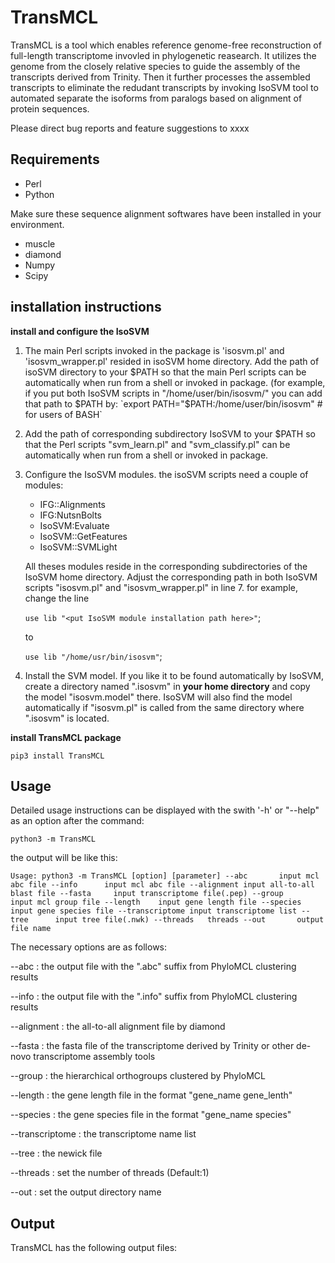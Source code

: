 # TransMCL 

TransMCL is a tool which enables reference genome-free reconstruction of full-length transcriptome invovled in phylogenetic reasearch. It utilizes the genome from the closely relative species to guide the assembly of the transcripts derived from Trinity. Then it further processes the assembled transcripts to eliminate the redudant transcripts by invoking IsoSVM tool to automated separate the isoforms from paralogs based on alignment of protein sequences.

Please direct bug reports and feature suggestions to xxxx

## Requirements

- Perl
- Python 

Make sure these sequence alignment softwares have been installed in your environment. 

 - muscle
 - diamond
 - Numpy
 - Scipy

## installation instructions

**install and configure the IsoSVM**

1. The main Perl scripts invoked in the package is 'isosvm.pl' and 'isosvm_wrapper.pl' resided in isoSVM home directory. Add the path of isoSVM directory to your $PATH so that the main Perl scripts can be automatically when run from a shell or invoked in package. (for example, if you put both IsoSVM scripts in "/home/user/bin/isosvm/" you can add that path to $PATH by:
   `export PATH="$PATH:/home/user/bin/isosvm"  # for users of BASH`
2. Add the path of corresponding subdirectory IsoSVM to your $PATH so that the Perl scripts "svm_learn.pl" and "svm_classify.pl" can be automatically when run from a shell or invoked in package.

3. Configure the IsoSVM modules. the isoSVM scripts need a couple of modules:

   - IFG::Alignments
   - IFG:NutsnBolts
   - IsoSVM:Evaluate
   - IsoSVM::GetFeatures
   - IsoSVM::SVMLight

   All theses modules reside in the corresponding subdirectories of the IsoSVM home directory. Adjust the corresponding path in both IsoSVM scripts "isosvm.pl" and "isosvm_wrapper.pl" in line 7. for example, change the line 

   `use lib "<put IsoSVM module installation path here>"`;

   to

   `use lib "/home/usr/bin/isosvm"`;

4. Install the SVM model. If you like it to be found automatically by IsoSVM, create a directory named ".isosvm" in **your home directory** and copy the model "isosvm.model" there. IsoSVM will also find the model automatically if "isosvm.pl" is called from the same directory where ".isosvm" is located.

**install TransMCL package**

`pip3 install TransMCL  ` 

## Usage 

Detailed usage instructions can be displayed with the swith '-h' or "--help" as an option after the command:

`python3 -m TransMCL`

the output will be like this:

`Usage: python3 -m TransMCL [option] [parameter]
    --abc       input mcl abc file
    --info      input mcl abc file
    --alignment input all-to-all blast file
    --fasta     input transcriptome file(.pep)
    --group     input mcl group file
    --length    input gene length file
    --species   input gene species file
    --transcriptome input transcriptome list
    --tree      input tree file(.nwk)
    --threads   threads
    --out       output file name`

The necessary options are as follows:

--abc <file> : the output file with the ".abc" suffix from PhyloMCL clustering results 

--info <file> : the output file with the ".info" suffix from PhyloMCL clustering results 

--alignment <file>: the all-to-all alignment file by diamond 

--fasta <file> : the fasta file of the transcriptome derived by Trinity or other de-novo transcriptome assembly tools

--group <file> : the hierarchical orthogroups clustered by PhyloMCL

--length <file> : the gene length file in the format "gene_name	gene_lenth"

--species <file> : the gene species file in the format "gene_name	species"

--transcriptome <file> : the transcriptome name list

--tree <file> : the newick file 

--threads : set the number of threads (Default:1) 

--out <directory> : set the output directory name



## Output

TransMCL has the following output files:

